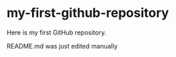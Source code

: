 # my-first-github-repository
Here is my first GitHub repository.

README.md was just edited manually
